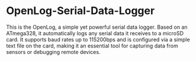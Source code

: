 # OpenLog-Serial-Data-Logger
This is the OpenLog, a simple yet powerful serial data logger.  Based on an ATmega328, it automatically logs any serial data it receives to a microSD card. It supports baud rates up to 115200bps and is configured via a simple text file on the card, making it an essential tool for capturing data from sensors or debugging remote devices.
